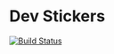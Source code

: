# Dev Stickers

[![Build Status](https://travis-ci.org/John-E5/Dev-Stickers.svg?branch=master)](https://travis-ci.org/John-E5/Dev-Stickers)